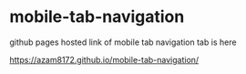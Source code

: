 # mobile-tab-navigation

github pages hosted link of mobile tab navigation tab is here

https://azam8172.github.io/mobile-tab-navigation/
